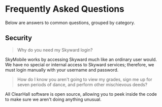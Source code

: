 # Frequently Asked Questions
Below are answers to common questions, grouped by category.

## Security
> Why do you need my Skyward login?

SkyMobile works by accessing Skyward much like an ordinary user would.
We have no special or internal access to Skyward services; therefore, we must login manually with your username and password.

> How do I know you aren't going to view my grades, sign me up for seven periods of dance, and perform other mischievous deeds?

All ClearHall software is open source, allowing you to peek inside the code to make sure we aren't doing anything unusual.
